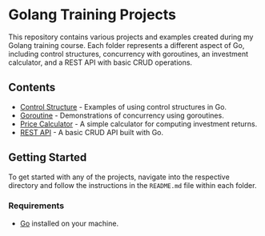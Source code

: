 # Golang Training Projects

This repository contains various projects and examples created during my Golang training course. Each folder represents a different aspect of Go, including control structures, concurrency with goroutines, an investment calculator, and a REST API with basic CRUD operations.

## Contents

- [Control Structure](./control-structures) - Examples of using control structures in Go.
- [Goroutine](./goroutines-hands-on) - Demonstrations of concurrency using goroutines.
- [Price Calculator](./price-calculator) - A simple calculator for computing investment returns.
- [REST API](./rest-api) - A basic CRUD API built with Go.

## Getting Started

To get started with any of the projects, navigate into the respective directory and follow the instructions in the `README.md` file within each folder.

### Requirements

- [Go](https://go.dev/doc/install) installed on your machine.
